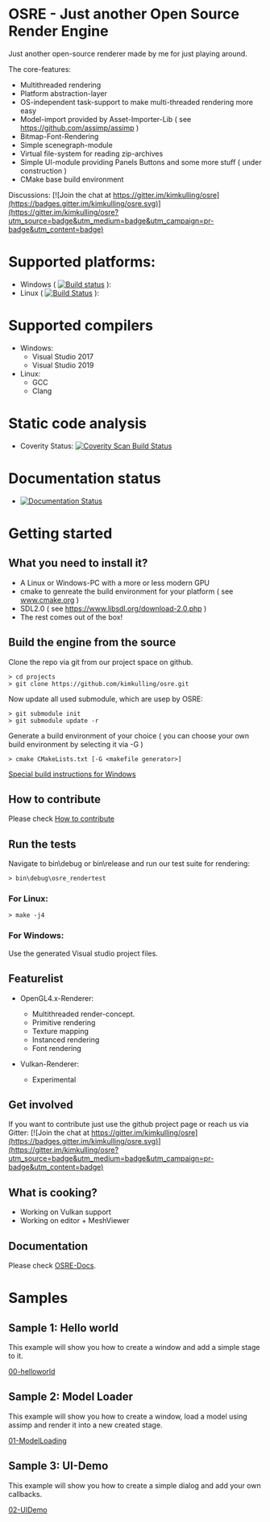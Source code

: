 # OSRE - Just another Open Source Render Engine

Just another open-source renderer made by me for just playing around.

The core-features:
- Multithreaded rendering 
- Platform abstraction-layer
- OS-independent task-support to make multi-threaded rendering more easy
- Model-import provided by Asset-Importer-Lib ( see https://github.com/assimp/assimp )
- Bitmap-Font-Rendering
- Simple scenegraph-module
- Virtual file-system for reading zip-archives
- Simple UI-module providing Panels Buttons and some more stuff ( under construction )
- CMake base build environment

Discussions: [![Join the chat at https://gitter.im/kimkulling/osre](https://badges.gitter.im/kimkulling/osre.svg)](https://gitter.im/kimkulling/osre?utm_source=badge&utm_medium=badge&utm_campaign=pr-badge&utm_content=badge)

# Supported platforms:
- Windows ( [![Build status](https://ci.appveyor.com/api/projects/status/q2ivokgqcit9k5w1/branch/master?svg=true)](https://ci.appveyor.com/project/kimkulling/osre/branch/master) ): 
- Linux ( [![Build Status](https://travis-ci.org/kimkulling/osre.png)](https://travis-ci.org/kimkulling/osre) ): 
# Supported compilers
- Windows:
  - Visual Studio 2017
  - Visual Studio 2019
- Linux:
  - GCC
  - Clang
# Static code analysis
- Coverity Status: [![Coverity Scan Build Status](https://scan.coverity.com/projects/13242/badge.svg)](https://scan.coverity.com/projects/kimkulling-osre)

# Documentation status
- [![Documentation Status](https://readthedocs.org/projects/osre-doc/badge/?version=latest)](https://osre-doc.readthedocs.io/en/latest/?badge=latest)

# Getting started
## What you need to install it?
- A Linux or Windows-PC with a more or less modern GPU
- cmake to genreate the build environment for your platform ( see www.cmake.org )
- SDL2.0 ( see https://www.libsdl.org/download-2.0.php )
- The rest comes out of the box!

## Build the engine from the source
Clone the repo via git from our project space on github.
```
> cd projects
> git clone https://github.com/kimkulling/osre.git
```
Now update all used submodule, which are usep by OSRE:
```
> git submodule init
> git submodule update -r
```
Generate a build environment of your choice ( you can choose your own build environment by selecting it
via -G )
```
> cmake CMakeLists.txt [-G <makefile generator>]
```
[Special build instructions for Windows](doc/Build_Windows.md)

## How to contribute
Please check [How to contribute](CONTRIBUTING.md)

## Run the tests
Navigate to bin\debug or bin\release and run our test suite for rendering:
```
> bin\debug\osre_rendertest
```

### For Linux:
```
> make -j4
```

### For Windows: 
Use the generated Visual studio project files.

## Featurelist
- OpenGL4.x-Renderer:
   + Multithreaded render-concept.
   + Primitive rendering
   + Texture mapping
   + Instanced rendering
   + Font rendering

- Vulkan-Renderer:
   + Experimental

## Get involved
If you want to contribute just use the github project page or reach us via Gitter:
[![Join the chat at https://gitter.im/kimkulling/osre](https://badges.gitter.im/kimkulling/osre.svg)](https://gitter.im/kimkulling/osre?utm_source=badge&utm_medium=badge&utm_campaign=pr-badge&utm_content=badge)

## What is cooking?
- Working on Vulkan support
- Working on editor + MeshViewer

## Documentation
Please check [OSRE-Docs](https://osre.readthedocs.io/en/latest/).

# Samples
## Sample 1: Hello world
This example will show you how to create a window and add a simple stage to it.

[00-helloworld](https://github.com/kimkulling/osre/blob/master/samples/00_HelloWorld/)


## Sample 2: Model Loader
This example will show you how to create a window, load a model using assimp and render it into a new created stage.

[01-ModelLoading](https://github.com/kimkulling/osre/blob/master/samples/01_ModelLoading/)


## Sample 3: UI-Demo
This example will show you how to create a simple dialog and add your own callbacks.

[02-UIDemo](https://github.com/kimkulling/osre/tree/master/samples/02_UIDemo)
